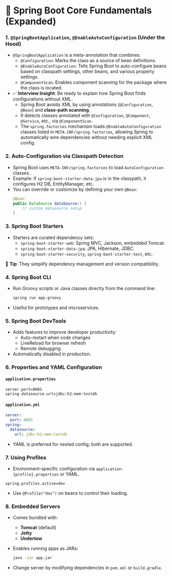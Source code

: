 # 🌱 Spring Boot Core Fundamentals (Expanded)

### 1. `@SpringBootApplication`, `@EnableAutoConfiguration` (Under the Hood)

- `@SpringBootApplication` is a meta-annotation that combines:
  - `@Configuration`: Marks the class as a source of bean definitions.
  - `@EnableAutoConfiguration`: Tells Spring Boot to auto-configure beans based on classpath settings, other beans, and various property settings.
  - `@ComponentScan`: Enables component scanning for the package where the class is located.
- ✅ **Interview Insight**: Be ready to explain how Spring Boot finds configurations without XML.
  - Spring Boot avoids XML by using annotations (`@Configuration`, `@Bean`) and **class-path scanning**.
  - It detects classes annotated with `@Configuration`, `@Component`, `@Service`, etc., via `@ComponentScan`.
  - The `spring.factories` mechanism loads `@EnableAutoConfiguration` classes listed in `META-INF/spring.factories`, allowing Spring to automatically wire dependencies without needing explicit XML config.

### 2. Auto-Configuration via Classpath Detection

- Spring Boot uses `META-INF/spring.factories` to load `AutoConfiguration` classes.
- Example: If `spring-boot-starter-data-jpa` is in the classpath, it configures H2 DB, EntityManager, etc.
- You can override or customize by defining your own `@Bean`:
  ```java
  @Bean
  public DataSource dataSource() {
      // custom datasource setup
  }
  ```

### 3. Spring Boot Starters

- Starters are curated dependency sets:
  - `spring-boot-starter-web`: Spring MVC, Jackson, embedded Tomcat.
  - `spring-boot-starter-data-jpa`: JPA, Hibernate, JDBC.
  - `spring-boot-starter-security`, `spring-boot-starter-test`, etc.

📜 **Tip**: They simplify dependency management and version compatibility.

### 4. Spring Boot CLI

- Run Groovy scripts or Java classes directly from the command line:
  ```bash
  spring run app.groovy
  ```
- Useful for prototypes and microservices.

### 5. Spring Boot DevTools

- Adds features to improve developer productivity:
  - Auto-restart when code changes
  - LiveReload for browser refresh
  - Remote debugging
- Automatically disabled in production.

### 6. Properties and YAML Configuration

#### `application.properties`

```properties
server.port=8081
spring.datasource.url=jdbc:h2:mem:testdb
```

#### `application.yml`

```yaml
server:
  port: 8081
spring:
  datasource:
    url: jdbc:h2:mem:testdb
```

- YAML is preferred for nested config; both are supported.

### 7. Using Profiles

- Environment-specific configuration via `application-{profile}.properties` or YAML.

```properties
spring.profiles.active=dev
```

- Use `@Profile("dev")` on beans to control their loading.

### 8. Embedded Servers

- Comes bundled with:

  - **Tomcat** (default)
  - **Jetty**
  - **Undertow**

- Enables running apps as JARs:

  ```bash
  java -jar app.jar
  ```

- Change server by modifying dependencies in `pom.xml` or `build.gradle`.

